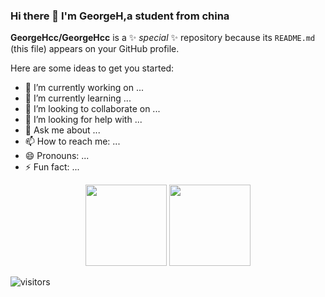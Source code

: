 ### Hi there 👋 I'm GeorgeH,a student from china 


**GeorgeHcc/GeorgeHcc** is a ✨ _special_ ✨ repository because its `README.md` (this file) appears on your GitHub profile.

Here are some ideas to get you started:

- 🔭 I’m currently working on ...
- 🌱 I’m currently learning ...
- 👯 I’m looking to collaborate on ...
- 🤔 I’m looking for help with ...
- 💬 Ask me about ...
- 📫 How to reach me: ...
- 😄 Pronouns: ...
- ⚡ Fun fact: ...

<!--
 [![Anurag's github stats](https://github-readme-stats.vercel.app/api?username=GeorgeHcc&show_icons=true&theme=radical)](https://github.com/anuraghazra/github-readme-stats)
-->
<div  align="center">
<!--  <div aligin="center"> -->
   <img  height="130px"
        src="https://github-readme-stats.vercel.app/api?username=GeorgeHcc&show_icons=true&theme=graywhite&bg_color=0,ea6161,ffc64d,fffc4d,52fa5a&line_height=20&hide_title=true"/>          
<!-- </div> -->
<!-- <div align="center"> -->
 <img  height="130px"
      src="https://github-readme-stats.vercel.app/api/top-langs/?username=GeorgeHcc&layout=compact&bg_color=0,52fa5a,4dfcff,c64dff&theme=graywhite&hide_title=true&langs_count=6&hide_border=true"/>
<!--  </div> -->
 </div>

 
  <!-- top language
[![Top Langs](https://github-readme-stats.vercel.app/api/top-langs/?username=GeorgeHcc&layout=compact&theme=radical)](https://github.com/anuraghazra/github-readme-stats)
 -->
<!-- 访客-->

 ![visitors](https://visitor-badge.glitch.me/badge?page_id=GeorgeHcc&left_color=green&right_color=blue)
